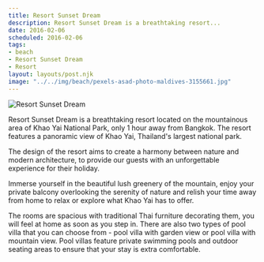 ```yaml
---
title: Resort Sunset Dream
description: Resort Sunset Dream is a breathtaking resort...
date: 2016-02-06
scheduled: 2016-02-06
tags:
- beach
- Resort Sunset Dream
- Resort
layout: layouts/post.njk
image: "../../img/beach/pexels-asad-photo-maldives-3155661.jpg"
---
```


![Resort Sunset Dream](../../img/beach/pexels-asad-photo-maldives-3155661.jpg)

Resort Sunset Dream is a breathtaking resort located on the mountainous area of Khao Yai National Park, only 1 hour away from Bangkok. The resort features a panoramic view of Khao Yai, Thailand's largest national park.



The design of the resort aims to create a harmony between nature and modern architecture, to provide our guests with an unforgettable experience for their holiday.



Immerse yourself in the beautiful lush greenery of the mountain, enjoy your private balcony overlooking the serenity of nature and relish your time away from home to relax or explore what Khao Yai has to offer.



The rooms are spacious with traditional Thai furniture decorating them, you will feel at home as soon as you step in. There are also two types of pool villa that you can choose from - pool villa with garden view or pool villa with mountain view. Pool villas feature private swimming pools and outdoor seating areas to ensure that your stay is extra comfortable.